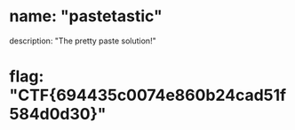 # name: "pastetastic"

description: "The pretty paste solution!"

# flag: "CTF{694435c0074e860b24cad51f584d0d30}"
